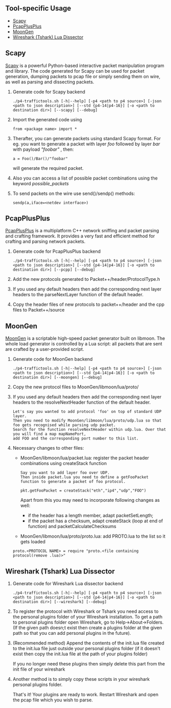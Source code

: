 ## Tool-specific Usage
* [Scapy](#scapy)
* [PcapPlusPlus](#pcapplusplus)
* [MoonGen](#moongen)
* [Wireshark (Tshark) Lua Dissector](#wireshark-tshark-lua-dissector)

## Scapy

[Scapy](https://scapy.net) is a powerful Python-based interactive packet manipulation program and library. The code generated for Scapy can be used for packet generation, dumping packets to pcap file or simply sending them on wire, as well as parsing and dissecting packets.

1. Generate code for Scapy backend
    ```
    ./p4-traffictools.sh [-h|--help] [-p4 <path to p4 source>] [-json <path to json description>] [--std {p4-14|p4-16}] [-o <path to destination dir>] [--scapy] [--debug]
    ```


2. Import the generated code using
    ```
    from <package name> import *
    ```

3. Therafter, you can generate packets using standard Scapy format. For eg. you want to generate a packet with layer _foo_ followed by layer _bar_ with payload _"foobar"_ , then:
    ```
    a = Foo()/Bar()/"foobar"
    ```
    will generate the required packet.

4. Also you can access a list of possible packet combinations using the keyword *possible_packets*
5. To send packets on the wire use send()/sendp() methods:
    ```
    sendp(a,iface=<netdev interface>)
    ```

## PcapPlusPlus

[PcapPlusPlus](http://seladb.github.io/PcapPlusPlus-Doc) is a multiplatform C++ network sniffing and packet parsing and crafting framework. It provides a very fast and efficient method for crafting and parsing network packets.

1. Generate code for PcapPlusPlus backend
    ```
    ./p4-traffictools.sh [-h|--help] [-p4 <path to p4 source>] [-json <path to json description>] [--std {p4-14|p4-16}] [-o <path to destination dir>] [--pcpp] [--debug]
    ```

2. Add the new protocols generated to Packet++/header/ProtocolType.h

3. If you used any default headers then add the corresponding next layer headers to the parseNextLayer function of the default header.

4. Copy the header files of new protocols to packet++/header and the cpp files to Packet++/source

## MoonGen

[MoonGen](https://github.com/emmericp/MoonGen) is a scriptable high-speed packet generator built on libmoon. The whole load generator is controlled by a Lua script: all packets that are sent are crafted by a user-provided script.

1. Generate code for MoonGen backend
    ```
    ./p4-traffictools.sh [-h|--help] [-p4 <path to p4 source>] [-json <path to json description>] [--std {p4-14|p4-16}] [-o <path to destination dir>] [--moongen] [--debug]
    ```

2. Copy the new protocol files to MoonGen/libmoon/lua/proto/    

3. If you used any default headers then add the corresponding next layer headers to the resolveNextHeader function of the default header.
    ```
    Let's say you wanted to add protocol 'foo' on top of standard UDP layer. 
    Then you need to modify MoonGen/libmoon/lua/proto/udp.lua so that foo gets recognised while parsing udp packet.
    Search for the function resolveNextHeader within udp.lua. Over that you will find a map mapNamePort, 
    add FOO and the corresponding port number to this list.
    ```
    
    
4. Necessary changes to other files:
    - MoonGen/libmoon/lua/packet.lua: register the packet header combinations using createStack function
        ```
        Say you want to add layer foo over UDP. 
        Then inside packet.lua you need to define a getFooPacket function to generate a packet of foo protocol.
        
        pkt.getFooPacket = createStack("eth","ip4","udp","FOO")
        ```
        Apart from this you may need to incorporate following changes as well:
        -  if the header has a length member, adapt packetSetLength; 
        - if the packet has a checksum, adapt createStack (loop at end of function) and packetCalculateChecksums

     - MoonGen/libmoon/lua/proto/proto.lua: add PROTO.lua to the list so it gets loaded
     ```
     proto.<PROTOCOL NAME> = require "proto.<file containing protocol(remove .lua)>"
     ```

## Wireshark (Tshark) Lua Dissector

1. Generate code for Wireshark Lua dissector backend
    ```
    ./p4-traffictools.sh [-h|--help] [-p4 <path to p4 source>] [-json <path to json description>] [--std {p4-14|p4-16}] [-o <path to destination dir>] [--wireshark] [--debug]
    ```
2. To register the protocol with Wireshark or Tshark you need access to the personal plugins folder of your Wireshark installation.
    To get a path to personal plugins folder open Wireshark, go to Help->About->Folders. 
    (If the given path doesn;t exist then create a plugins folder at the given path so that you can add personal plugins in the future).

3. (Recommended method) Append the contents of the init.lua file created to the init.lua file just outside your personal plugins folder 
(if it doesn't exist then copy the init.lua file at the path of your plugins folder)

    If you no longer need these plugins then simply delete this part from the init file of your wireshark

4. Another method is to simply copy these scripts in your wireshark personal plugins folder.

    That's it! Your plugins are ready to work. Restart Wireshark and open the pcap file which you wish to parse.

